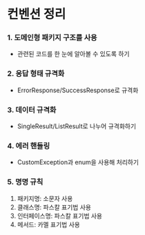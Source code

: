 # 컨벤션 정리
### 1. 도메인형 패키지 구조를 사용
  - 관련된 코드를 한 눈에 알아볼 수 있도록 하기
### 2. 응답 형태 규격화
 - ErrorResponse/SuccessResponse로 규격화
### 3. 데이터 규격화
- SingleResult/ListResult로 나누어 규격화하기
### 4. 에러 핸들링
- CustomException과 enum을 사용해 처리하기

### 5. 명명 규칙
1. 패키지명: 소문자 사용
2. 클래스명: 파스칼 표기법 사용
3. 인터페이스명: 파스칼 표기법 사용 
4. 메서드: 카멜 표기법 사용